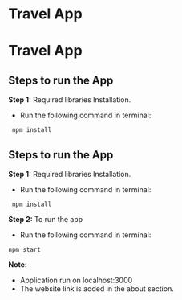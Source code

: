 # Travel App
# Travel App

## Steps to run the App
**Step 1:** Required libraries Installation.      
- Run the following command in terminal: 
```
 npm install
```
## Steps to run the App
**Step 1:** Required libraries Installation.      
- Run the following command in terminal: 
```
 npm install
```

**Step 2:** To run the app    
- Run the following command in terminal: 
```
npm start
```

**Note:**     
- Application run on localhost:3000     
- The website link is added in the about section.
